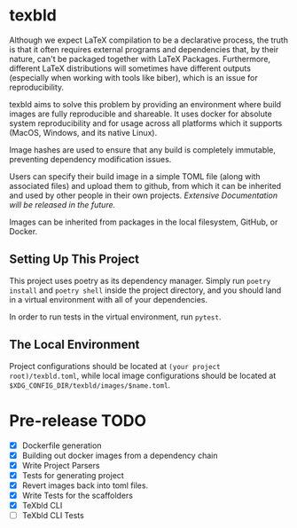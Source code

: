 # texbld

Although we expect LaTeX compilation to be a declarative process, the truth is
that it often requires external programs and dependencies that, by their nature,
can't be packaged together with LaTeX Packages. Furthermore, different LaTeX
distributions will sometimes have different outputs (especially when working
with tools like biber), which is an issue for reproducibility.

texbld aims to solve this problem by providing an environment where build images
are fully reproducible and shareable. It uses docker for absolute system
reproducibility and for usage across all platforms which it supports (MacOS,
Windows, and its native Linux).

Image hashes are used to ensure that any build is completely immutable,
preventing dependency modification issues.

Users can specify their build image in a simple TOML file (along with associated
files) and upload them to github, from which it can be inherited and used by
other people in their own projects. _Extensive Documentation will be released in the future._

Images can be inherited from packages in the local filesystem, GitHub, or Docker.

## Setting Up This Project

This project uses poetry as its dependency manager. Simply run `poetry install`
and `poetry shell` inside the project directory, and you should land in a
virtual environment with all of your dependencies.

In order to run tests in the virtual environment, run `pytest`.

## The Local Environment

Project configurations should be located at `(your project root)/texbld.toml`,
while local image configurations should be located at
`$XDG_CONFIG_DIR/texbld/images/$name.toml`.

# Pre-release TODO

- [x] Dockerfile generation
- [x] Building out docker images from a dependency chain
- [x] Write Project Parsers
- [x] Tests for generating project
- [x] Revert images back into toml files.
- [x] Write Tests for the scaffolders
- [x] TeXbld CLI
- [ ] TeXbld CLI Tests
